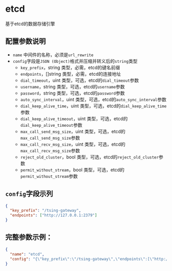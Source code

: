 # etcd

基于etcd的数据存储引擎

## 配置参数说明
- `name` 中间件的名称，必须是`url_rewrite`
- `config`字段是`JSON (Object)`格式并压缩并转义后的`string`类型
  - `key_prefix`，string 类型，必需，etcd的键名前缀
  - `endpoints`，[]string 类型，必需，etcd的连接地址
  - `dial_timeout`，uint 类型，可选，etcd的`dial_timeout`参数
  - `username`，string 类型，可选，etcd的`username`参数
  - `password`，string 类型，可选，etcd的`password`参数
  - `auto_sync_interval`，uint 类型，可选，etcd的`auto_sync_interval`参数
  - `dial_keep_alive_time`，uint 类型，可选，etcd的`dial_keep_alive_time`参数
  - `dial_keep_alive_timeout`，uint 类型，可选，etcd的`dial_keep_alive_timeout`参数
  - `max_call_send_msg_size`，uint 类型，可选，etcd的`max_call_send_msg_size`参数
  - `max_call_recv_msg_size`，uint 类型，可选，etcd的`max_call_recv_msg_size`参数
  - `reject_old_cluster`，bool 类型，可选，etcd的`reject_old_cluster`参数
  - `permit_without_stream`，bool 类型，可选，etcd的`permit_without_stream`参数

## `config`字段示列
```json
{
  "key_prefix": "/tsing-gateway",
  "endpoints": ["http://127.0.0.1:2379"]
}
```

## 完整参数示例：

```json
{
  "name": "etcd",
  "config": "{\"key_prefix\":\"/tsing-gateway\",\"endpoints\":[\"http://127.0.0.1:2379\"]}"
}
```
